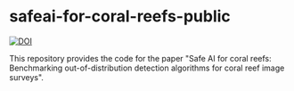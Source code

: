 # safeai-for-coral-reefs-public

[![DOI](https://zenodo.org/badge/848298366.svg)](https://doi.org/10.5281/zenodo.15386082)

This repository provides the code for the paper "Safe AI for coral reefs: Benchmarking out-of-distribution detection algorithms for coral reef image surveys".
